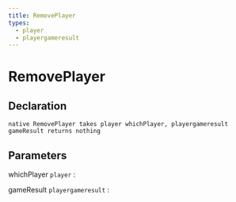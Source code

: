 ```yaml
---
title: RemovePlayer
types:
  - player
  - playergameresult
---
```


# RemovePlayer

## Declaration

```jass
native RemovePlayer takes player whichPlayer, playergameresult gameResult returns nothing
```

## Parameters
whichPlayer `player`
: 

gameResult `playergameresult`
: 
